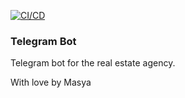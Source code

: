 [![CI/CD](https://github.com/Masya1/Masya.TelegramBot/actions/workflows/ci-cd.yaml/badge.svg?branch=master)](https://github.com/Masya1/Masya.TelegramBot/actions/workflows/ci-cd.yaml)
### Telegram Bot
Telegram bot for the real estate agency.

With love by Masya
